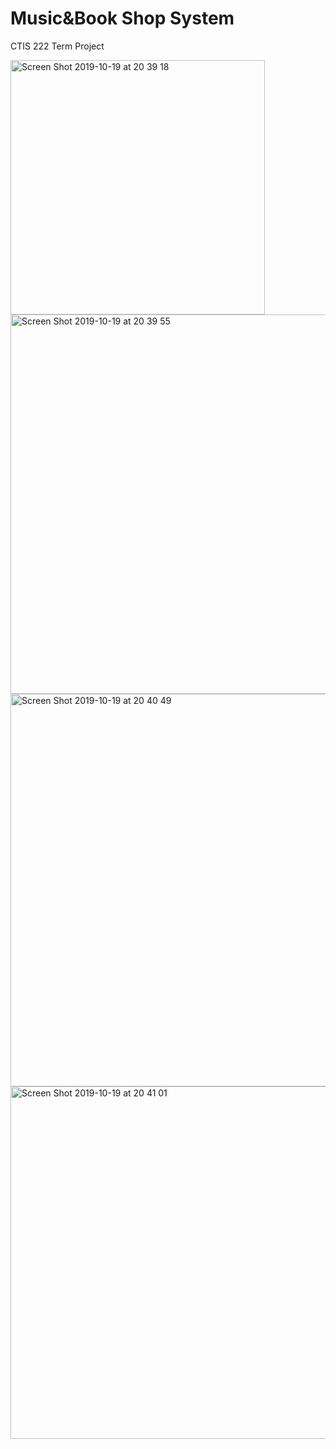 # Music&Book Shop System
CTIS 222 Term Project

<img width="407" alt="Screen Shot 2019-10-19 at 20 39 18" src="https://user-images.githubusercontent.com/16281631/67149200-fcbe3300-f2b0-11e9-961b-e6bfee921ffc.png">

<img width="607" alt="Screen Shot 2019-10-19 at 20 39 55" src="https://user-images.githubusercontent.com/16281631/67149199-fcbe3300-f2b0-11e9-9edf-4703b5d697c6.png">

<img width="628" alt="Screen Shot 2019-10-19 at 20 40 49" src="https://user-images.githubusercontent.com/16281631/67149198-fcbe3300-f2b0-11e9-9774-56cddef6e27c.png">

<img width="564" alt="Screen Shot 2019-10-19 at 20 41 01" src="https://user-images.githubusercontent.com/16281631/67149197-fcbe3300-f2b0-11e9-91d8-18d79fb1bac2.png">

